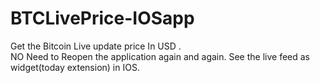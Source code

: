 # BTCLivePrice-IOSapp
Get the Bitcoin Live update price In USD .</br>
NO Need to Reopen the application again and again. See the live feed as widget(today extension) in IOS.
